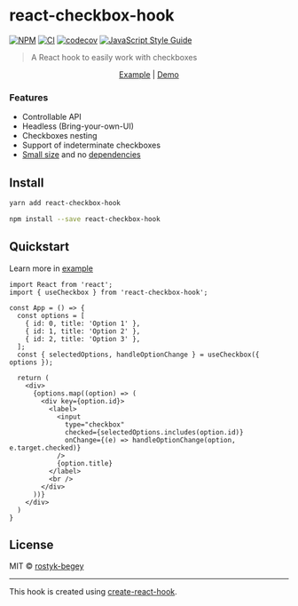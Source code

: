 # react-checkbox-hook

[![NPM](https://img.shields.io/npm/v/react-checkbox-hook.svg)](https://www.npmjs.com/package/react-checkbox-hook)
[![CI](https://github.com/rostyk-begey/react-checkbox-hook/actions/workflows/ci.yml/badge.svg)](https://github.com/neet/react-checkbox-hook/actions/workflows/ci.yml)
[![codecov](https://codecov.io/gh/neet/react-checkbox-hook/branch/main/graph/badge.svg?token=TH4BNCOPMB)](https://codecov.io/gh/neet/react-checkbox-hook)
[![JavaScript Style Guide](https://img.shields.io/badge/code_style-standard-brightgreen.svg)](https://standardjs.com)

> 
> A React hook to easily work with checkboxes


<p align="center">
  <a href="https://github.com/rostyk-begey/react-checkbox-hook/tree/master/example">Example</a> |
  <a href="https://rostyk-begey.github.io/react-checkbox-hook/">Demo</a>
</p>

### Features

- Controllable API
- Headless (Bring-your-own-UI)
- Checkboxes nesting
- Support of indeterminate checkboxes
- [Small size](https://bundlephobia.com/result?p=react-checkbox-hook@latest) and no [dependencies](./package.json)


## Install

```bash
yarn add react-checkbox-hook
```

```bash
npm install --save react-checkbox-hook
```

## Quickstart

Learn more in [example](https://github.com/rostyk-begey/react-checkbox-hook/tree/master/example)

```tsx
import React from 'react';
import { useCheckbox } from 'react-checkbox-hook';

const App = () => {
  const options = [
    { id: 0, title: 'Option 1' },
    { id: 1, title: 'Option 2' },
    { id: 2, title: 'Option 3' },
  ];
  const { selectedOptions, handleOptionChange } = useCheckbox({ options });

  return (
    <div>
      {options.map((option) => (
        <div key={option.id}>
          <label>
            <input
              type="checkbox"
              checked={selectedOptions.includes(option.id)}
              onChange={(e) => handleOptionChange(option, e.target.checked)}
            />
            {option.title}
          </label>
          <br />
        </div>
      ))}
    </div>
  )
}
```

## License

MIT © [rostyk-begey](https://github.com/rostyk-begey)

---

This hook is created using [create-react-hook](https://github.com/hermanya/create-react-hook).
